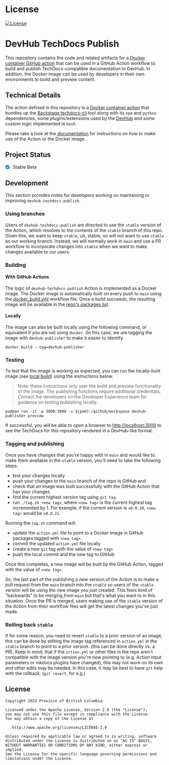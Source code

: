 # License
[![License](https://img.shields.io/badge/License-Apache%202.0-blue.svg)](./LICENSE)

# DevHub TechDocs Publish
This repository contains the code and related artifacts for a [Docker container GitHub action](https://docs.github.com/en/actions/creating-actions/about-custom-actions#types-of-actions) that can be used in a GitHub Action workflow to build and publish TechDocs-compatible documentation to DevHub. In addition, the Docker image can be used by developers in their own environments to build and preview content. 

## Technical Details
The action defined in this repository is a [Docker container action](https://docs.github.com/en/actions/creating-actions/about-custom-actions#types-of-actions) that bundles up the [Backstage techdocs-cli](https://backstage.io/docs/features/techdocs/cli/) tool along with its `npm` and `python` dependencies, some plugins/extensions used by the [DevHub](https://github.com/bcgov/developer-portal/)  and some custom logic implemented in `bash`. 

Please take a look at the [documentation](docs/index.md) for instructions on how to make use of the Action or the Docker image.

## Project Status
- [x] Stable Beta

## Development

This section provides notes for developers working on maintaining or improving `devhub-techdocs-publish`.

### Using branches

Users of `devhub-techdocs-publish` are directed to use the `stable` version of the Action, which resolves to the contents of the `stable` branch of this repo. Given this, we want to keep `stable`, uh, stable, so will not want to use `stable` as our working branch. Instead, we will normally work in `main` and use a PR workflow to incorporate changes into `stable` when we want to make changes available to our users.

### Building

#### With GitHub Actions

The logic of `devhub-techdocs-publish` Action is implemented as a Docker image. The Docker image is automatically built on every push to `main` using the [docker_build.yml](./github/workflows) workflow file. Once a build succeeds, the resulting image will be available in the [repo's packages list](https://github.com/bcgov/devhub-techdocs-publish/pkgs/container/devhub-techdocs-publish).

#### Locally

The image can also be built locally using the following command, or equivalent if you are not using `docker`. (In this case, we are tagging the image with `devhub-publisher` to make it easier to identify. 

```shell
docker build --tag=devhub-publisher
```

### Testing

To test that the image is working as expected, you can run the locally-built image (see [local build](#locally)) using the instructions below.

> Note: these instructions only user the build and preview functionality of the image. The publishing functions require additional credentials. Contact the developers on the Developer Experience team for guidance on testing publishing locally.

```shell
podman run -it -p 3000:3000 -v $(pwd):/github/workspace devhub-publisher preview
```

If successful, you will be able to open a browser to [http://localhost:3000](http://localhost:3000) to see the TechDocs for this repository rendered in a DevHub-like format.

### Tagging and publishing

Once you have changes that you're happy with in `main` and would like to make them available in the `stable` version, you'll need to take the following steps:

- test your changes locally
- push your changes to the `main` branch of the repo in GitHub and 
- check that an image was built successfully with the GitHub Action that has your changes
- find the current highest version tag using `git tag`.
- run `./tag.sh <new tag>`, where `<new tag>` is the current highest tag incremented by 1. For example, if the current version is `v0.0.20`, `<new tag>` would be `v0.0.21`. 

Running the `tag.sh` command will:

- update the `action.yml` file to point to a Docker image in GitHub packages tagged with  `<new tag>` 
- commit the updated `action.yml` file locally 
- create a new `git` tag with the value of `<new tag>`
- push the local commit and the new tag to GitHub 

Once this completes, a new image will be built by the GitHub Action, tagged with the value of `<new tag>`.

So, the last part of the publishing a new version of the Action is to make a pull request from the `main` branch into the `stable` so users of the `stable` version will be using the new image you just created. This feels kind of "backwards" to be merging *from* `main` but that's what you want to in this situation.  Once the PR is merged, users making use of the `stable` version of the Action from their workflow files will get the latest changes you've just made.

### Rolling back `stable`

If for some reason, you need to revert `stable` to a prior version of an image, this can be done by editing the image tag referenced in `action.yml` in the `stable` branch to point to a prior version. (this can be done directly vs. a PR). Keep in mind, that if the `action.yml` or other files in the repo aren't compatible with the image version you're now pointing to (e.g. Action input parameters or mkdocs plugins have changed), this may not work on its own and other edits may be needed. In this case, it may be best to have `git` help with the rollback. (`git revert`, for e.g.)  

## License
    Copyright 2023 Province of British Columbia

    Licensed under the Apache License, Version 2.0 (the "License");
    you may not use this file except in compliance with the License.
    You may obtain a copy of the License at

       http://www.apache.org/licenses/LICENSE-2.0

    Unless required by applicable law or agreed to in writing, software
    distributed under the License is distributed on an "AS IS" BASIS,
    WITHOUT WARRANTIES OR CONDITIONS OF ANY KIND, either express or implied.
    See the License for the specific language governing permissions and
    limitations under the License.
